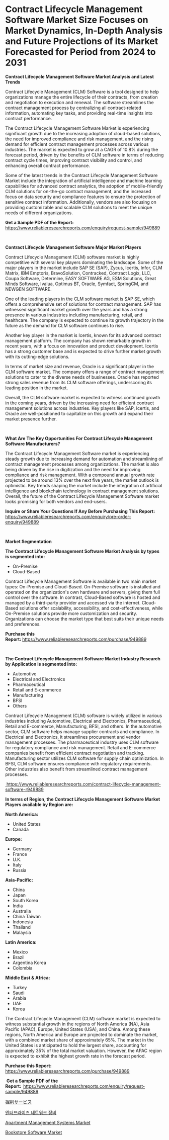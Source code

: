 <p><h1>Contract Lifecycle Management Software Market Size Focuses on Market Dynamics, In-Depth Analysis and Future Projections of its Market Forecasted for Period from 2024 to 2031</h1></p><p><strong>Contract Lifecycle Management Software Market Analysis and Latest Trends</strong></p>
<p><p>Contract Lifecycle Management (CLM) Software is a tool designed to help organizations manage the entire lifecycle of their contracts, from creation and negotiation to execution and renewal. The software streamlines the contract management process by centralizing all contract-related information, automating key tasks, and providing real-time insights into contract performance.</p><p>The Contract Lifecycle Management Software Market is experiencing significant growth due to the increasing adoption of cloud-based solutions, the need for improved compliance and risk management, and the rising demand for efficient contract management processes across various industries. The market is expected to grow at a CAGR of 10.8% during the forecast period, driven by the benefits of CLM software in terms of reducing contract cycle times, improving contract visibility and control, and enhancing overall contract performance.</p><p>Some of the latest trends in the Contract Lifecycle Management Software Market include the integration of artificial intelligence and machine learning capabilities for advanced contract analytics, the adoption of mobile-friendly CLM solutions for on-the-go contract management, and the increased focus on data security and compliance features to ensure the protection of sensitive contract information. Additionally, vendors are also focusing on providing customizable and scalable CLM solutions to meet the unique needs of different organizations.</p></p>
<p><strong>Get a Sample PDF of the Report:&nbsp;</strong> <a href="https://www.reliableresearchreports.com/enquiry/request-sample/949889">https://www.reliableresearchreports.com/enquiry/request-sample/949889</a></p>
<p>&nbsp;</p>
<p><strong>Contract Lifecycle Management Software Major Market Players</strong></p>
<p><p>Contract Lifecycle Management (CLM) software market is highly competitive with several key players dominating the landscape. Some of the major players in the market include SAP SE (SAP), Zycus, Icertis, Infor, CLM Matrix, IBM Emptoris, BravoSolution, Contracked, Contract Logix, LLC, Coupa Software, Determine, EASY SOFTWARE AG, ESM Solutions, Great Minds Software, Ivalua, Optimus BT, Oracle, Symfact, SpringCM, and NEWGEN SOFTWARE.</p><p>One of the leading players in the CLM software market is SAP SE, which offers a comprehensive set of solutions for contract management. SAP has witnessed significant market growth over the years and has a strong presence in various industries including manufacturing, retail, and healthcare. The company is expected to continue its growth trajectory in the future as the demand for CLM software continues to rise.</p><p>Another key player in the market is Icertis, known for its advanced contract management platform. The company has shown remarkable growth in recent years, with a focus on innovation and product development. Icertis has a strong customer base and is expected to drive further market growth with its cutting-edge solutions.</p><p>In terms of market size and revenue, Oracle is a significant player in the CLM software market. The company offers a range of contract management solutions to cater to the diverse needs of businesses. Oracle has reported strong sales revenue from its CLM software offerings, underscoring its leading position in the market.</p><p>Overall, the CLM software market is expected to witness continued growth in the coming years, driven by the increasing need for efficient contract management solutions across industries. Key players like SAP, Icertis, and Oracle are well-positioned to capitalize on this growth and expand their market presence further.</p></p>
<p>&nbsp;</p>
<p><strong>What Are The Key Opportunities For Contract Lifecycle Management Software Manufacturers?</strong></p>
<p><p>The Contract Lifecycle Management Software market is experiencing steady growth due to increasing demand for automation and streamlining of contract management processes among organizations. The market is also being driven by the rise in digitization and the need for improving compliance and risk management. With a compound annual growth rate projected to be around 13% over the next five years, the market outlook is optimistic. Key trends shaping the market include the integration of artificial intelligence and blockchain technology in contract management solutions. Overall, the future of the Contract Lifecycle Management Software market looks promising for both vendors and end-users.</p></p>
<p><strong>Inquire or Share Your Questions If Any Before Purchasing This Report:</strong> <a href="https://www.reliableresearchreports.com/enquiry/pre-order-enquiry/949889">https://www.reliableresearchreports.com/enquiry/pre-order-enquiry/949889</a></p>
<p>&nbsp;</p>
<p><strong>Market Segmentation</strong></p>
<p><strong>The Contract Lifecycle Management Software Market Analysis by types is segmented into:</strong></p>
<p><ul><li>On-Premise</li><li>Cloud-Based</li></ul></p>
<p><p>Contract Lifecycle Management Software is available in two main market types: On-Premise and Cloud-Based. On-Premise software is installed and operated on the organization's own hardware and servers, giving them full control over the software. In contrast, Cloud-Based software is hosted and managed by a third-party provider and accessed via the internet. Cloud-Based solutions offer scalability, accessibility, and cost-effectiveness, while On-Premise solutions provide more customization and security. Organizations can choose the market type that best suits their unique needs and preferences.</p></p>
<p><strong>Purchase this Report:&nbsp;</strong><a href="https://www.reliableresearchreports.com/purchase/949889">https://www.reliableresearchreports.com/purchase/949889</a></p>
<p>&nbsp;</p>
<p><strong>The Contract Lifecycle Management Software Market Industry Research by Application is segmented into:</strong></p>
<p><ul><li>Automotive</li><li>Electrical and Electronics</li><li>Pharmaceutical</li><li>Retail and E-commerce</li><li>Manufacturing</li><li>BFSI</li><li>Others</li></ul></p>
<p><p>Contract Lifecycle Management (CLM) software is widely utilized in various industries including Automotive, Electrical and Electronics, Pharmaceutical, Retail and E-commerce, Manufacturing, BFSI, and others. In the automotive sector, CLM software helps manage supplier contracts and compliance. In Electrical and Electronics, it streamlines procurement and vendor management processes. The pharmaceutical industry uses CLM software for regulatory compliance and risk management. Retail and E-commerce companies benefit from efficient contract negotiation and tracking. Manufacturing sector utilizes CLM software for supply chain optimization. In BFSI, CLM software ensures compliance with regulatory requirements. Other industries also benefit from streamlined contract management processes.</p></p>
<p><a href="https://www.reliableresearchreports.com/contract-lifecycle-management-software-r949889">&nbsp;https://www.reliableresearchreports.com/contract-lifecycle-management-software-r949889</a></p>
<p><strong>In terms of Region, the Contract Lifecycle Management Software Market Players available by Region are:</strong></p>
<p>
    <p> <strong> North America: </strong>
        <ul>
            <li>United States</li>
            <li>Canada</li>
        </ul>
        </p> 
    <p> <strong> Europe: </strong>
        <ul>
            <li>Germany</li>
            <li>France</li>
            <li>U.K.</li>
            <li>Italy</li>
            <li>Russia</li>
        </ul>
        </p> 
    <p> <strong> Asia-Pacific: </strong>
        <ul>
            <li>China</li>
            <li>Japan</li>
            <li>South Korea</li>
            <li>India</li>
            <li>Australia</li>
            <li>China Taiwan</li>
            <li>Indonesia</li>
            <li>Thailand</li>
            <li>Malaysia</li>
        </ul>
        </p> 
    <p> <strong> Latin America: </strong>
        <ul>
            <li>Mexico</li>
            <li>Brazil</li>
            <li>Argentina Korea</li>
            <li>Colombia</li>
        </ul>
        </p> 
    <p> <strong> Middle East & Africa: </strong>
        <ul>
            <li>Turkey</li>
            <li>Saudi</li>
            <li>Arabia</li>
            <li>UAE</li>
            <li>Korea</li>
        </ul>
    </p>
    </p>
<p><p>The Contract Lifecycle Management (CLM) software market is expected to witness substantial growth in the regions of North America (NA), Asia Pacific (APAC), Europe, United States (USA), and China. Among these regions, North America and Europe are projected to dominate the market, with a combined market share of approximately 65%. The market in the United States is anticipated to hold the largest share, accounting for approximately 35% of the total market valuation. However, the APAC region is expected to exhibit the highest growth rate in the forecast period.</p></p>
<p><strong>Purchase this Report: </strong><a href="https://www.reliableresearchreports.com/purchase/949889">https://www.reliableresearchreports.com/purchase/949889</a></p>
<p>&nbsp;<strong>Get a Sample PDF of the Report:&nbsp;&nbsp;</strong><a href="https://www.reliableresearchreports.com/enquiry/request-sample/949889">https://www.reliableresearchreports.com/enquiry/request-sample/949889</a></p>
<p><strong></strong></p>
<p><p><a href="https://medium.com/@kelscdowell78456/%E6%8E%98%E5%89%8A%E3%82%B5%E3%83%BC%E3%83%93%E3%82%B9%E5%B8%82%E5%A0%B4-%E5%B8%82%E5%A0%B4%E3%81%AEcagr-%E5%B8%82%E5%A0%B4%E5%8B%95%E5%90%91-%E3%81%8A%E3%82%88%E3%81%B3%E6%88%90%E9%95%B7%E6%88%A6%E7%95%A5%E3%81%AB%E9%96%A2%E3%81%99%E3%82%8B%E6%B4%9E%E5%AF%9F-505aa42ff53b">掘削サービス</a></p><p><a href="https://medium.com/@seanturner6262/%EA%B8%B0%EC%97%85-%EB%84%A4%ED%8A%B8%EC%9B%8C%ED%81%AC-%EC%9E%A5%EB%B9%84-%EC%8B%9C%EC%9E%A5%EC%9D%80-%EC%8B%9C%EC%9E%A5-%EC%A0%90%EC%9C%A0%EC%9C%A8-%EA%B7%9C%EB%AA%A8-%EB%B0%8F-2031%EB%85%84%EA%B9%8C%EC%A7%80-%EC%98%88%EC%83%81%EB%90%9C-%EC%98%88%EC%B8%A1%EC%97%90-%EC%B4%88%EC%A0%90%EC%9D%84-%EB%A7%9E%EC%B6%94%EA%B3%A0-%EC%9E%88%EC%8A%B5%EB%8B%88%EB%8B%A4-f7d4f7643f0a">엔터프라이즈 네트워크 장비</a></p><p><a href="https://github.com/kufem1/Market-Research-Report-List-2/blob/main/apartment-management-systems-market.md">Apartment Management Systems Market</a></p><p><a href="https://github.com/singletonthaxterkelliehr2df/Market-Research-Report-List-2/blob/main/bookstore-software-market.md">Bookstore Software Market</a></p></p>